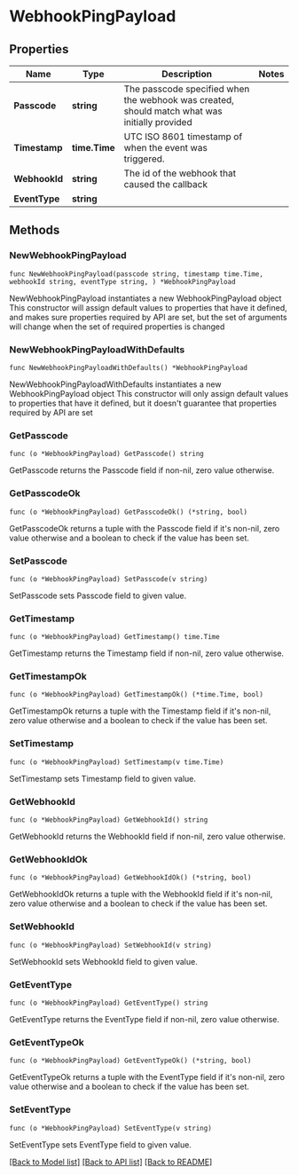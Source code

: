 # WebhookPingPayload

## Properties

Name | Type | Description | Notes
------------ | ------------- | ------------- | -------------
**Passcode** | **string** | The passcode specified when the webhook was created, should match what was initially provided | 
**Timestamp** | **time.Time** | UTC ISO 8601 timestamp of when the event was triggered. | 
**WebhookId** | **string** | The id of the webhook that caused the callback | 
**EventType** | **string** |  | 

## Methods

### NewWebhookPingPayload

`func NewWebhookPingPayload(passcode string, timestamp time.Time, webhookId string, eventType string, ) *WebhookPingPayload`

NewWebhookPingPayload instantiates a new WebhookPingPayload object
This constructor will assign default values to properties that have it defined,
and makes sure properties required by API are set, but the set of arguments
will change when the set of required properties is changed

### NewWebhookPingPayloadWithDefaults

`func NewWebhookPingPayloadWithDefaults() *WebhookPingPayload`

NewWebhookPingPayloadWithDefaults instantiates a new WebhookPingPayload object
This constructor will only assign default values to properties that have it defined,
but it doesn't guarantee that properties required by API are set

### GetPasscode

`func (o *WebhookPingPayload) GetPasscode() string`

GetPasscode returns the Passcode field if non-nil, zero value otherwise.

### GetPasscodeOk

`func (o *WebhookPingPayload) GetPasscodeOk() (*string, bool)`

GetPasscodeOk returns a tuple with the Passcode field if it's non-nil, zero value otherwise
and a boolean to check if the value has been set.

### SetPasscode

`func (o *WebhookPingPayload) SetPasscode(v string)`

SetPasscode sets Passcode field to given value.


### GetTimestamp

`func (o *WebhookPingPayload) GetTimestamp() time.Time`

GetTimestamp returns the Timestamp field if non-nil, zero value otherwise.

### GetTimestampOk

`func (o *WebhookPingPayload) GetTimestampOk() (*time.Time, bool)`

GetTimestampOk returns a tuple with the Timestamp field if it's non-nil, zero value otherwise
and a boolean to check if the value has been set.

### SetTimestamp

`func (o *WebhookPingPayload) SetTimestamp(v time.Time)`

SetTimestamp sets Timestamp field to given value.


### GetWebhookId

`func (o *WebhookPingPayload) GetWebhookId() string`

GetWebhookId returns the WebhookId field if non-nil, zero value otherwise.

### GetWebhookIdOk

`func (o *WebhookPingPayload) GetWebhookIdOk() (*string, bool)`

GetWebhookIdOk returns a tuple with the WebhookId field if it's non-nil, zero value otherwise
and a boolean to check if the value has been set.

### SetWebhookId

`func (o *WebhookPingPayload) SetWebhookId(v string)`

SetWebhookId sets WebhookId field to given value.


### GetEventType

`func (o *WebhookPingPayload) GetEventType() string`

GetEventType returns the EventType field if non-nil, zero value otherwise.

### GetEventTypeOk

`func (o *WebhookPingPayload) GetEventTypeOk() (*string, bool)`

GetEventTypeOk returns a tuple with the EventType field if it's non-nil, zero value otherwise
and a boolean to check if the value has been set.

### SetEventType

`func (o *WebhookPingPayload) SetEventType(v string)`

SetEventType sets EventType field to given value.



[[Back to Model list]](../README.md#documentation-for-models) [[Back to API list]](../README.md#documentation-for-api-endpoints) [[Back to README]](../README.md)



